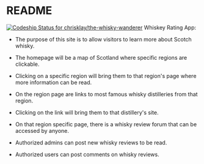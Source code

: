 # README
[![Codeship Status for chrisklay/the-whisky-wanderer](https://app.codeship.com/projects/44d452e0-95d7-0137-99ed-2abd3a2449bb/status?branch=master)](https://app.codeship.com/projects/357276)
Whiskey Rating App:

- The purpose of this site is to allow visitors to learn more about Scotch whisky.

- The homepage will be a map of Scotland where specific regions are clickable.

- Clicking on a specific region will bring them to that region's page where more information can be read.

- On the region page are links to most famous whisky distilleries from that region.

- Clicking on the link will bring them to that distillery's site.

- On that region specific page, there is a whisky review forum that can be accessed by anyone.

- Authorized admins can post new whisky reviews to be read.

- Authorized users can post comments on whisky reviews.
